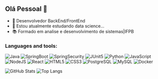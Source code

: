 ## Olá Pessoal 👋

- 🔭 Desenvolvedor BackEnd/FrontEnd
- 🌱 Estou atualmente estudando data science...
- 📚 Formado em analise e desenvolvimento de sistemas|IFPB

### Languages and tools:
![Java](https://img.shields.io/badge/Java-000?style=for-the-badge&logo=java)
![SpringBoot](https://img.shields.io/badge/Spring%20Boot-6DB33F.svg?style=for-the-badge&logo=Spring-Boot&logoColor=white)
![SpringSecurity](https://img.shields.io/badge/Spring%20Security-6DB33F.svg?style=for-the-badge&logo=Spring-Security&logoColor=white)
![JUnit5](https://img.shields.io/badge/JUnit5-25A162.svg?style=for-the-badge&logo=JUnit5&logoColor=white)
![Python](https://img.shields.io/badge/Python-3776AB.svg?style=for-the-badge&logo=Python&logoColor=white)
![JavaScript](https://img.shields.io/badge/JavaScript-F7DF1E?style=for-the-badge&logo=javascript&logoColor=black)
![NodeJS](https://img.shields.io/badge/node.js-6DA55F?style=for-the-badge&logo=node.js&logoColor=white)
![React](https://img.shields.io/badge/React-20232A?style=for-the-badge&logo=react&logoColor=61DAFB)
![HTML5](https://img.shields.io/badge/HTML5-E34F26?style=for-the-badge&logo=html5&logoColor=white)
![CSS3](https://img.shields.io/badge/CSS3-1572B6?style=for-the-badge&logo=css3&logoColor=white)
![PostgreSQL](https://img.shields.io/badge/PostgreSQL-000?style=for-the-badge&logo=postgresql)
![MySQL](https://img.shields.io/badge/MySQL-4479A1.svg?style=for-the-badge&logo=MySQL&logoColor=white)
![Docker](https://img.shields.io/badge/Docker-2496ED.svg?style=for-the-badge&logo=Docker&logoColor=white)

![GitHub Stats](https://my-commits-gamma.vercel.app/api?username=LukLS&show_icons=true&include_all_commits=true&count_private=true)
![Top Langs](https://github-readme-stats.vercel.app/api/top-langs/?username=LukLS&layout=compact)
  
